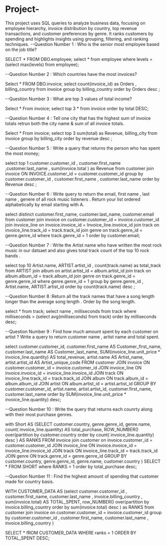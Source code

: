 # Project-
This project uses SQL queries to analyze business data, focusing on employee hierarchy, invoice distribution by country, top revenue transactions, and customer preferences by genre. It ranks customers by spending and highlights insights using grouping, filtering, and ranking techniques.
 --Question Number 1 : Who is the senior most employee based on the job title?

  SELECT * FROM DBO.employee;
  select * from employee where levels = (select max(levels) from employee);

 --Question Number 2 : Which countries have the most invoices?

  Select * FROM DBO.invoice;
  select count(invoice_id) as Orders , billing_country from invoice
  group by billing_country 
  order by Orders desc ;


 --Question Number 3 : What are top 3 values of total income?

  Select * From invoice;
  select top 3 * from invoice 
  order by total DESC;

 --Question Number 4 : Tell one city that has the highest sum of invoice totals retrun both the city name & sum of all invoice totals.

  Select * From invoice;
  select top 3 sum(total) as Revenue, billing_city from invoice
  group by billing_city
  order by revenue desc ;

 --Question Number 5 : Write a query that returns the person who has spent the most money;

  select top 1 customer.customer_id , customer.first_name ,customer.last_name , sum(invoice.total ) as Revenue
  from customer join invoice ON INVOICE.customer_id = customer.customer_id
  group by customer.customer_id , customer.first_name , customer.last_name  order by Revenue desc ;


 --Question Number 6 : Write query to return the email, first name , last name , genere of all rock music listeners . Return your list ordered alphabetically by email starting with A.

  select distinct customer.first_name, customer.last_name, customer.email from customer
  join invoice on customer.customer_id = invoice.customer_id 
  join invoice_line on invoice.invoice_id = Invoice_line.invoice_id 
  join track on invoice_line.track_id = track.track_id 
  join genre on track.genre_id = genre.genre_id 
  where track.genre_id = 1 
  order by customer.email;

 --Question Number 7 : Write the Artist name who have written the most rock music in our datsaet and also gives total track count of the top 10 rock bands .

  select top 10 Artist.name, ARTIST.artist_id , count(track.name) as total_track from ARTIST
  join album on artist.artist_id = album.artist_id 
  join track on album.album_id = track.album_id
  join genre on track.genre_id = genre.genre_id 
  where genre.genre_id = 1
  group by genre.genre_id , Artist.name, ARTIST.artist_id
  order by count(track.name) desc ;

 --Question Number 8 :Return all the track names that have a song length longer than the average song length . Order by the song length.
  
  select * from track;
  select name , milliseconds from track
  where milliseconds > (select avg(milliseconds) from track)
  order by milliseconds desc;

 --Question Number 9 : Find how much amount spent by each customer on artist ? Write a query to return customer name , aritst name and total spent.

   select customer.customer_id, customer.first_name AS Customer_first_name, customer.last_name AS Customer_last_name, 
   SUM(invoice_line.unit_price * invoice_line.quantity) AS total_revenue, artist.name AS Artist_name, artist.artist_id AS Artist_unique_code 
    FROM customer 
    JOIN invoice ON customer.customer_id = invoice.customer_id 
    JOIN invoice_line ON invoice.invoice_id = invoice_line.invoice_id 
    JOIN track ON invoice_line.track_id = track.track_id 
    JOIN album ON track.album_id = album.album_id 
    JOIN artist ON album.artist_id = artist.artist_id
    GROUP BY customer.customer_id, artist.name, artist.artist_id, customer.first_name, customer.last_name
	order by SUM(invoice_line.unit_price * invoice_line.quantity)  desc;


 --Question Number 10 : Write the query that returns each counrty along with their most purchase genres.
 
   with Short AS (SELECT 
    customer.country, 
	genre.genre_id,
    genre.name, 
    count( invoice_line.quantity) AS total_purchase, 
	ROW_NUMBER() over(partition by customer.country order by  count( invoice_line.quantity) desc ) AS RANKS
FROM invoice
join customer on invoice.customer_id = customer.customer_id
JOIN invoice_line ON invoice.invoice_id = invoice_line.invoice_id
JOIN track ON invoice_line.track_id = track.track_id 
JOIN genre ON track.genre_id = genre.genre_id
GROUP BY   customer.country, 
	genre.genre_id,
    genre.name,
	customer.country
	) 
   SELECT * FROM SHORT where RANKS = 1 order by total_purchase desc;

 --Question Number 11 : Find the highest amount of spending that customer made for country basis.

   WITH CUSTOMER_DATA AS (select customer.customer_id , customer.first_name, customer.last_name , invoice.billing_country , sum(invoice.total) AS TOTAL_SPENT,
   row_NUMBER() over(partition by invoice.billing_country order by sum(invoice.total) desc ) as RANKS
   from customer 
   join invoice on customer.customer_id = invoice.customer_id 
   group by 
   customer.customer_id , customer.first_name, customer.last_name , invoice.billing_country
   )

  SELECT * fROM CUSTOMER_DATA WHERE ranks = 1
  ORDER BY TOTAL_SPENT DESC;
